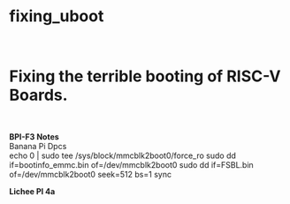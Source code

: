 # fixing_uboot
<br>

# Fixing the terrible booting of RISC-V Boards.
<br>

**BPI-F3 Notes**
<br>
Banana Pi Dpcs <br>
echo 0 | sudo tee /sys/block/mmcblk2boot0/force_ro
sudo dd if=bootinfo_emmc.bin of=/dev/mmcblk2boot0
sudo dd if=FSBL.bin of=/dev/mmcblk2boot0 seek=512 bs=1
sync


**Lichee PI 4a** <br>

